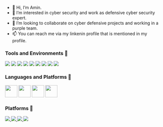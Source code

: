 - 👋 Hi, I’m Amin.
- 🌱 I’m interested in cyber security and work as defensive cyber security expert.
- 👀 I’m looking to collaborate on cyber defensive projects and working in a purple team.
- 📫 You can reach me via my linkenin profile that is mentioned in my profile.

### Tools and Environments 🔧
<p>
<img src="https://img.shields.io/badge/OS-Windows-organge?logo=Windows">
<img src="https://img.shields.io/badge/OS-Linux-organge?logo=Linux">
<img src="https://img.shields.io/badge/OS-Chrome-organge?logo=Chrome">
<img src="https://img.shields.io/badge/Editor-VSCode-green?logo=Visual%20Studio%20Code">
<img src="https://img.shields.io/badge/Cloud-Azure-green?logo=Microsoft%20Azure">
<img src="https://img.shields.io/badge/Library-scikit-red">
<img src="https://img.shields.io/badge/Editor-Pycharm-red?logo=Pycharm">
<img src="https://img.shields.io/badge/Library-Tensorflow-red?logo=Tensorflow">
<img src="https://img.shields.io/badge/Tool-Caldera-purple?logo=Caldera">
</a>
</p>

### Languages and Platforms 🦄
<code><img height="40" src="https://raw.githubusercontent.com/shinokada/shinokada/master/assets/python.png"></code>
<code><img height="40" src="https://raw.githubusercontent.com/shinokada/shinokada/master/assets/jupyter-notebook.png"></code>
<code><img height="40" src="https://raw.githubusercontent.com/shinokada/shinokada/master/assets/javascript.png"></code>
<code><img height="40" src="https://raw.githubusercontent.com/shinokada/shinokada/master/assets/visual-studio-code.png"></code>

### Platforms 👨‍
<p>
<a href="https://www.linkedin.com/in/amin-sardeh-moghadam/">
<img src="https://img.shields.io/badge/LinkedIn-SardehMoghadam-blue">
<a href="https://www.kaggle.com/sargupta">
<img src="https://img.shields.io/badge/Kaggle-sargupta-blue">
<a href="https://medium.com/@sargupta93">
<img src="https://img.shields.io/badge/Medium-sargupta-blue">
<a href="https://stackoverflow.com/users/9658895/sargupta?tab=profile">
<img src="https://img.shields.io/badge/Stack%20Overflow-sargupta-blue">
</a>
</p>

<!---
sardehmoghadam/sardehmoghadam is a ✨ special ✨ repository because its `README.md` (this file) appears on your GitHub profile.
You can click the Preview link to take a look at your changes.
--->
